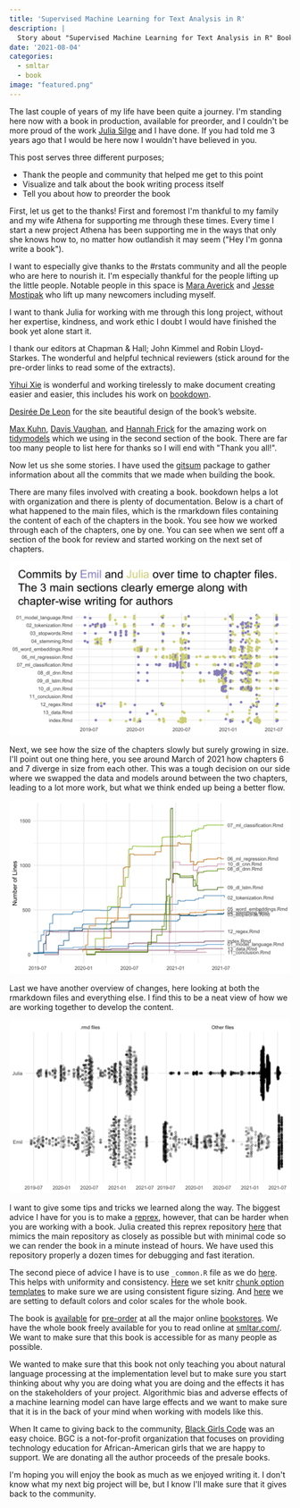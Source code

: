 ```yaml
---
title: 'Supervised Machine Learning for Text Analysis in R'
description: |
  Story about "Supervised Machine Learning for Text Analysis in R" Book
date: '2021-08-04'
categories: 
  - smltar
  - book
image: "featured.png"
---
```


The last couple of years of my life have been quite a journey. I'm standing here now with a book in production, available for preorder, and I couldn't be more proud of the work [Julia Silge](https://twitter.com/juliasilge) and I have done. If you had told me 3 years ago that I would be here now I wouldn't have believed in you.

This post serves three different purposes; 

- Thank the people and community that helped me get to this point
- Visualize and talk about the book writing process itself
- Tell you about how to preorder the book

First, let us get to the thanks! First and foremost I'm thankful to my family and my wife Athena for supporting me through these times. Every time I start a new project Athena has been supporting me in the ways that only she knows how to, no matter how outlandish it may seem ("Hey I'm gonna write a book").

I want to especially give thanks to the #rstats community and all the people who are here to nourish it. I'm especially thankful for the people lifting up the little people. Notable people in this space is [Mara Averick](https://twitter.com/dataandme) and [Jesse Mostipak](https://twitter.com/kierisi) who lift up many newcomers including myself.

I want to thank Julia for working with me through this long project, without her expertise, kindness, and work ethic I doubt I would have finished the book yet alone start it.

I thank our editors at Chapman & Hall; John Kimmel and Robin Lloyd-Starkes. The wonderful and helpful technical reviewers (stick around for the pre-order links to read some of the extracts).

[Yihui Xie](https://yihui.org/) is wonderful and working tirelessly to make document creating easier and easier, this includes his work on [bookdown](https://bookdown.org/yihui/bookdown/). 

[Desirée De Leon](https://desiree.rbind.io/) for the site beautiful design of the book’s website. 

[Max Kuhn](https://twitter.com/topepos), [Davis Vaughan](https://twitter.com/dvaughan32), and [Hannah Frick](https://twitter.com/hfcfrick) for the amazing work on [tidymodels](https://www.tidymodels.org/) which we using in the second section of the book. There are far too many people to list here for thanks so I will end with "Thank you all!".

Now let us she some stories. I have used the [gitsum](https://github.com/lorenzwalthert/gitsum) package to gather information about all the commits that we made when building the book. 

There are many files involved with creating a book. bookdown helps a lot with organization and there is plenty of documentation. Below is a chart of what happened to the main files, which is the rmarkdown files containing the content of each of the chapters in the book. You see how we worked through each of the chapters, one by one. You can see when we sent off a section of the book for review and started working on the next set of chapters.

![](index_files/figure-html/unnamed-chunk-3-1.png)

Next, we see how the size of the chapters slowly but surely growing in size. I'll point out one thing here, you see around March of 2021 how chapters 6 and 7 diverge in size from each other. This was a tough decision on our side where we swapped the data and models around between the two chapters, leading to a lot more work, but what we think ended up being a better flow.

![](index_files/figure-html/unnamed-chunk-4-1.png)

Last we have another overview of changes, here looking at both the rmarkdown files and everything else. I find this to be a neat view of how we are working together to develop the content.

![](index_files/figure-html/unnamed-chunk-5-1.png)

I want to give some tips and tricks we learned along the way. The biggest advice I have for you is to make a [reprex](https://reprex.tidyverse.org/), however, that can be harder when you are working with a book. Julia created this reprex repository [here](https://github.com/juliasilge/toy-bookdown) that mimics the main repository as closely as possible but with minimal code so we can render the book in a minute instead of hours. We have used this repository properly a dozen times for debugging and fast iteration.

The second piece of advice I have is to use `_common.R` file as we do [here](https://github.com/EmilHvitfeldt/smltar/blob/master/_common.R). This helps with uniformity and consistency. [Here](https://github.com/EmilHvitfeldt/smltar/blob/a258d49a60bc9d7d08ba0198c778665779eea9ae/_common.R#L16-L20) we set knitr [chunk option templates](https://bookdown.org/yihui/rmarkdown-cookbook/opts-template.html) to make sure we are using consistent figure sizing. And [here](https://github.com/EmilHvitfeldt/smltar/blob/a258d49a60bc9d7d08ba0198c778665779eea9ae/_common.R#L29-L54) we are setting to default colors and color scales for the whole book.

The book is [available](https://www.routledge.com/Supervised-Machine-Learning-for-Text-Analysis-in-R/Hvitfeldt-Silge/p/book/9780367554194) for [pre-order](https://www.amazon.com/Supervised-Machine-Learning-Analysis-Chapman-dp-0367554186/dp/0367554186) at all the major online [bookstores](https://bookshop.org/books/supervised-machine-learning-for-text-analysis-in-r-9780367554194/9780367554194). We have the whole book freely available for you to read online at [smltar.com/](https://smltar.com/). We want to make sure that this book is accessible for as many people as possible.

We wanted to make sure that this book not only teaching you about natural language processing at the implementation level but to make sure you start thinking about why you are doing what you are doing and the effects it has on the stakeholders of your project. Algorithmic bias and adverse effects of a machine learning model can have large effects and we want to make sure that it is in the back of your mind when working with models like this.

When It came to giving back to the community, [Black Girls Code](https://www.blackgirlscode.com/) was an easy choice. BGC is a not-for-profit organization that focuses on providing technology education for African-American girls that we are happy to support. We are donating all the author proceeds of the presale books.

I'm hoping you will enjoy the book as much as we enjoyed writing it. I don't know what my next big project will be, but I know I'll make sure that it gives back to the community.

